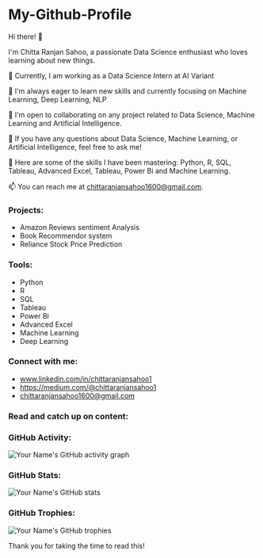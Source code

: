# My-Github-Profile


Hi there! 👋

I'm Chitta Ranjan Sahoo, a passionate Data Science enthusiast who loves learning about new things.

🔭 Currently, I am working as a Data Science Intern at AI Variant

🌱 I'm always eager to learn new skills and currently focusing on Machine Learning, Deep Learning, NLP

👯 I'm open to collaborating on any project related to Data Science, Machine Learning and Artificial Intelligence.

💬 If you have any questions about Data Science, Machine Learning, or Artificial Intelligence, feel free to ask me!

🌱 Here are some of the skills I have been mastering: Python, R, SQL, Tableau, Advanced Excel, Tableau, Power Bi and Machine Learning.

📫 You can reach me at chittaranjansahoo1600@gmail.com.

### Projects:

- Amazon Reviews sentiment Analysis
- Book Recommendor system
- Reliance Stock Price Prediction

### Tools:

- Python
- R
- SQL
- Tableau
- Power Bi
- Advanced Excel
- Machine Learning
- Deep Learning

### Connect with me:

- www.linkedin.com/in/chittaranjansahoo1
- https://medium.com/@chittaranjansahoo1
- chittaranjansahoo1600@gmail.com

### Read and catch up on content:



### GitHub Activity:

![Your Name's GitHub activity graph](https://activity-graph.herokuapp.com/graph?username=https://github.com/Coder-Chitta)

### GitHub Stats:

![Your Name's GitHub stats](https://github-readme-stats.vercel.app/api?username=https://github.com/Coder-Chitta&show_icons=true&count_private=true)

### GitHub Trophies:

![Your Name's GitHub trophies](https://github-profile-trophy.vercel.app/?username=https://github.com/Coder-Chitta)

Thank you for taking the time to read this!
